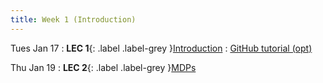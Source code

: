 ```yaml
---
title: Week 1 (Introduction)
---
```


Tues Jan 17
: **LEC 1**{: .label .label-grey }[Introduction](https://campuswire.com/c/G6BF46F7E/lectures/1)
    : [GitHub tutorial (opt)](https://classroom.github.com/a/Svf82ZiY)

Thu Jan 19
: **LEC 2**{: .label .label-grey }[MDPs](https://campuswire.com/c/G6BF46F7E/lectures/2)